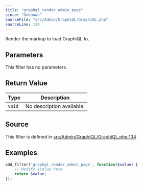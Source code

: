 ```yaml
---
title: "graphql_render_admin_page"
since: "Unknown"
sourceFile: "src/Admin/GraphiQL/GraphiQL.php"
sourceLine: 134
---
```



Render the markup to load GraphiQL to.

## Parameters

This filter has no parameters.



## Return Value

| Type | Description |
|------|-------------|
| `void` | No description available. |



## Source

This filter is defined in [src/Admin/GraphiQL/GraphiQL.php:134](https://github.com/wp-graphql/wp-graphql/blob/develop/src/Admin/GraphiQL/GraphiQL.php#L134)


## Examples

```php
add_filter('graphql_render_admin_page', function($value) {
    // Modify $value here
    return $value;
});
```